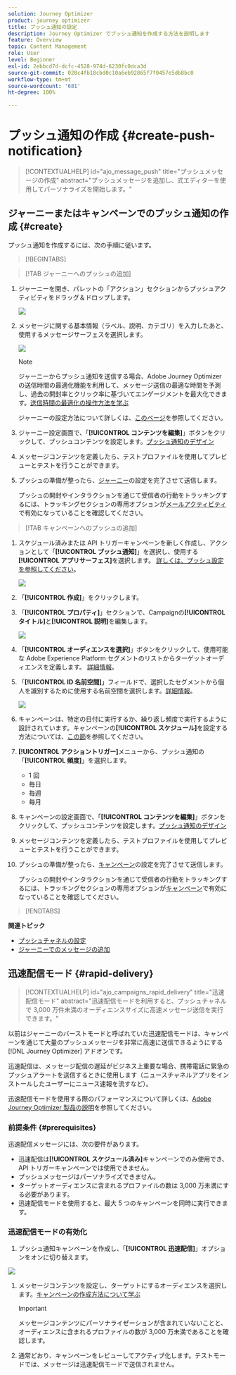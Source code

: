 ```yaml
---
solution: Journey Optimizer
product: journey optimizer
title: プッシュ通知の設定
description: Journey Optimizer でプッシュ通知を作成する方法を説明します
feature: Overview
topic: Content Management
role: User
level: Beginner
exl-id: 2ebbcd7d-dcfc-4528-974d-6230fc0dca3d
source-git-commit: 020c4fb18cbd0c10a6eb92865f7f0457e5db8bc0
workflow-type: tm+mt
source-wordcount: '681'
ht-degree: 100%

---
```


# プッシュ通知の作成 {#create-push-notification}

>[!CONTEXTUALHELP]
>id="ajo_message_push"
>title="プッシュメッセージの作成"
>abstract="プッシュメッセージを追加し、式エディターを使用してパーソナライズを開始します。"

## ジャーニーまたはキャンペーンでのプッシュ通知の作成 {#create}

プッシュ通知を作成するには、次の手順に従います。

>[!BEGINTABS]

>[!TAB ジャーニーへのプッシュの追加]

1. ジャーニーを開き、パレットの「アクション」セクションからプッシュアクティビティをドラッグ＆ドロップします。

   ![](assets/push_create_1.png)

1. メッセージに関する基本情報（ラベル、説明、カテゴリ）を入力したあと、使用するメッセージサーフェスを選択します。

   ![](assets/push_create_2.png)

   >[!NOTE]
   >
   >ジャーニーからプッシュ通知を送信する場合、Adobe Journey Optimizer の送信時間の最適化機能を利用して、メッセージ送信の最適な時間を予測し、過去の開封率とクリック率に基づいてエンゲージメントを最大化できます。[送信時間の最適化の操作方法を学ぶ](../building-journeys/journeys-message.md#send-time-optimization)

   ジャーニーの設定方法について詳しくは、[このページ](../building-journeys/journey-gs.md)を参照してください。

1. ジャーニー設定画面で、「**[!UICONTROL コンテンツを編集]**」ボタンをクリックして、プッシュコンテンツを設定します。[プッシュ通知のデザイン](design-push.md)

1. メッセージコンテンツを定義したら、テストプロファイルを使用してプレビューとテストを行うことができます。

1. プッシュの準備が整ったら、[ジャーニー](../building-journeys/journey-gs.md)の設定を完了させて送信します。

   プッシュの開封やインタラクションを通じて受信者の行動をトラッキングするには、トラッキングセクションの専用オプションが[メールアクティビティ](../building-journeys/journeys-message.md)で有効になっていることを確認してください。

>[!TAB キャンペーンへのプッシュの追加]

1. スケジュール済みまたは API トリガーキャンペーンを新しく作成し、アクションとして「**[!UICONTROL プッシュ通知]**」を選択し、使用する&#x200B;**[!UICONTROL アプリサーフェス]**&#x200B;を選択します。 [詳しくは、プッシュ設定を参照してください](push-configuration.md)。

   ![](assets/push_create_3.png)

1. 「**[!UICONTROL 作成]**」をクリックします。

1. 「**[!UICONTROL プロパティ]**」セクションで、Campaignの&#x200B;**[!UICONTROL タイトル]**&#x200B;と&#x200B;**[!UICONTROL 説明]**&#x200B;を編集します。

   ![](assets/push_create_4.png)

1. 「**[!UICONTROL オーディエンスを選択]**」ボタンをクリックして、使用可能な Adobe Experience Platform セグメントのリストからターゲットオーディエンスを定義します。 [詳細情報](../segment/about-segments.md)。

1. 「**[!UICONTROL ID 名前空間]**」フィールドで、選択したセグメントから個人を識別するために使用する名前空間を選択します。[詳細情報](../event/about-creating.md#select-the-namespace)。

   ![](assets/push_create_5.png)

1. キャンペーンは、特定の日付に実行するか、繰り返し頻度で実行するように設計されています。キャンペーンの&#x200B;**[!UICONTROL スケジュール]**&#x200B;を設定する方法については、[この節](../campaigns/create-campaign.md#schedule)を参照してください。

1. **[!UICONTROL アクショントリガー]**&#x200B;メニューから、プッシュ通知の「**[!UICONTROL 頻度]**」を選択します。

   * 1 回
   * 毎日
   * 毎週
   * 毎月

1. キャンペーンの設定画面で、「**[!UICONTROL コンテンツを編集]**」ボタンをクリックして、プッシュコンテンツを設定します。[プッシュ通知のデザイン](design-push.md)

1. メッセージコンテンツを定義したら、テストプロファイルを使用してプレビューとテストを行うことができます。

1. プッシュの準備が整ったら、[キャンペーン](../campaigns/create-campaign.md)の設定を完了させて送信します。

   プッシュの開封やインタラクションを通じて受信者の行動をトラッキングするには、トラッキングセクションの専用オプションが[キャンペーン](../campaigns/create-campaign.md)で有効になっていることを確認してください。

>[!ENDTABS]

**関連トピック**

* [プッシュチャネルの設定](push-gs.md)
* [ジャーニーでのメッセージの追加](../building-journeys/journeys-message.md)

## 迅速配信モード {#rapid-delivery}

>[!CONTEXTUALHELP]
>id="ajo_campaigns_rapid_delivery"
>title="迅速配信モード"
>abstract="迅速配信モードを利用すると、プッシュチャネルで 3,000 万件未満のオーディエンスサイズに高速メッセージ送信を実行できます。"

以前はジャーニーのバーストモードと呼ばれていた迅速配信モードは、キャンペーンを通じて大量のプッシュメッセージを非常に高速に送信できるようにする [!DNL Journey Optimizer] アドオンです。

迅速配信は、メッセージ配信の遅延がビジネス上重要な場合、携帯電話に緊急のプッシュアラートを送信するときに使用します（ニュースチャネルアプリをインストールしたユーザーにニュース速報を流すなど）。

迅速配信モードを使用する際のパフォーマンスについて詳しくは、[Adobe Journey Optimizer 製品の説明](https://helpx.adobe.com/jp/legal/product-descriptions/adobe-journey-optimizer.html)を参照してください。

### 前提条件 {#prerequisites}

迅速配信メッセージには、次の要件があります。

* 迅速配信は&#x200B;**[!UICONTROL スケジュール済み]**&#x200B;キャンペーンでのみ使用でき、API トリガーキャンペーンでは使用できません。
* プッシュメッセージはパーソナライズできません。
* ターゲットオーディエンスに含まれるプロファイルの数は 3,000 万未満にする必要があります。
* 迅速配信モードを使用すると、最大 5 つのキャンペーンを同時に実行できます。

### 迅速配信モードの有効化

1. プッシュ通知キャンペーンを作成し、「**[!UICONTROL 迅速配信]**」オプションをオンに切り替えます。

![](assets/create-campaign-burst.png)

1. メッセージコンテンツを設定し、ターゲットにするオーディエンスを選択します。[キャンペーンの作成方法について学ぶ](#create)

   >[!IMPORTANT]
   >
   >メッセージコンテンツにパーソナライゼーションが含まれていないことと、オーディエンスに含まれるプロファイルの数が 3,000 万未満であることを確認します。

1. 通常どおり、キャンペーンをレビューしてアクティブ化します。テストモードでは、メッセージは迅速配信モードで送信されません。